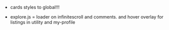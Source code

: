 
- cards styles to global!!!

- explore.js = loader on infinitescroll and comments. and hover overlay for listings in utility and my-profile 